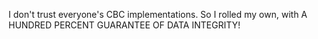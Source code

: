 I don't trust everyone's CBC implementations. So I rolled my own, with A HUNDRED PERCENT GUARANTEE OF DATA INTEGRITY!

